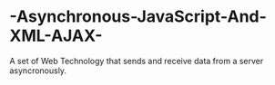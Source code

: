 # -Asynchronous-JavaScript-And-XML-AJAX-
A set of Web Technology that sends and receive data from a server asyncronously.
